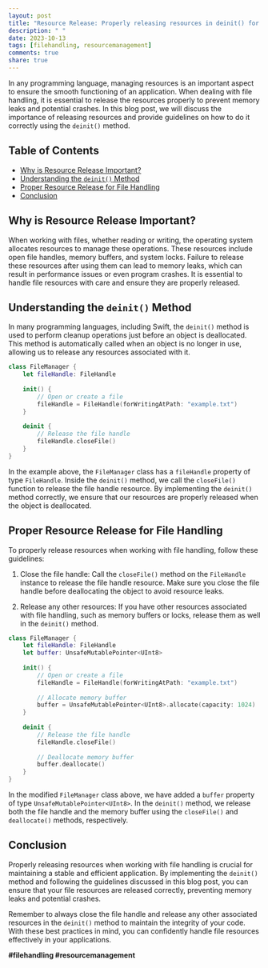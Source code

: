 ```yaml
---
layout: post
title: "Resource Release: Properly releasing resources in deinit() for file handling"
description: " "
date: 2023-10-13
tags: [filehandling, resourcemanagement]
comments: true
share: true
---
```


In any programming language, managing resources is an important aspect to ensure the smooth functioning of an application. When dealing with file handling, it is essential to release the resources properly to prevent memory leaks and potential crashes. In this blog post, we will discuss the importance of releasing resources and provide guidelines on how to do it correctly using the `deinit()` method.

## Table of Contents
- [Why is Resource Release Important?](#why-is-resource-release-important)
- [Understanding the `deinit()` Method](#understanding-the-deinit-method)
- [Proper Resource Release for File Handling](#proper-resource-release-for-file-handling)
- [Conclusion](#conclusion)

## Why is Resource Release Important?
When working with files, whether reading or writing, the operating system allocates resources to manage these operations. These resources include open file handles, memory buffers, and system locks. Failure to release these resources after using them can lead to memory leaks, which can result in performance issues or even program crashes. It is essential to handle file resources with care and ensure they are properly released.

## Understanding the `deinit()` Method
In many programming languages, including Swift, the `deinit()` method is used to perform cleanup operations just before an object is deallocated. This method is automatically called when an object is no longer in use, allowing us to release any resources associated with it.

```swift
class FileManager {
    let fileHandle: FileHandle
    
    init() {
        // Open or create a file
        fileHandle = FileHandle(forWritingAtPath: "example.txt")
    }
    
    deinit {
        // Release the file handle
        fileHandle.closeFile()
    }
}
```

In the example above, the `FileManager` class has a `fileHandle` property of type `FileHandle`. Inside the `deinit()` method, we call the `closeFile()` function to release the file handle resource. By implementing the `deinit()` method correctly, we ensure that our resources are properly released when the object is deallocated.

## Proper Resource Release for File Handling
To properly release resources when working with file handling, follow these guidelines:

1. Close the file handle: Call the `closeFile()` method on the `FileHandle` instance to release the file handle resource. Make sure you close the file handle before deallocating the object to avoid resource leaks.

2. Release any other resources: If you have other resources associated with file handling, such as memory buffers or locks, release them as well in the `deinit()` method.

```swift
class FileManager {
    let fileHandle: FileHandle
    let buffer: UnsafeMutablePointer<UInt8>
    
    init() {
        // Open or create a file
        fileHandle = FileHandle(forWritingAtPath: "example.txt")
        
        // Allocate memory buffer
        buffer = UnsafeMutablePointer<UInt8>.allocate(capacity: 1024)
    }
    
    deinit {
        // Release the file handle
        fileHandle.closeFile()
        
        // Deallocate memory buffer
        buffer.deallocate()
    }
}
```

In the modified `FileManager` class above, we have added a `buffer` property of type `UnsafeMutablePointer<UInt8>`. In the `deinit()` method, we release both the file handle and the memory buffer using the `closeFile()` and `deallocate()` methods, respectively.

## Conclusion
Properly releasing resources when working with file handling is crucial for maintaining a stable and efficient application. By implementing the `deinit()` method and following the guidelines discussed in this blog post, you can ensure that your file resources are released correctly, preventing memory leaks and potential crashes.

Remember to always close the file handle and release any other associated resources in the `deinit()` method to maintain the integrity of your code. With these best practices in mind, you can confidently handle file resources effectively in your applications.

**#filehandling #resourcemanagement**